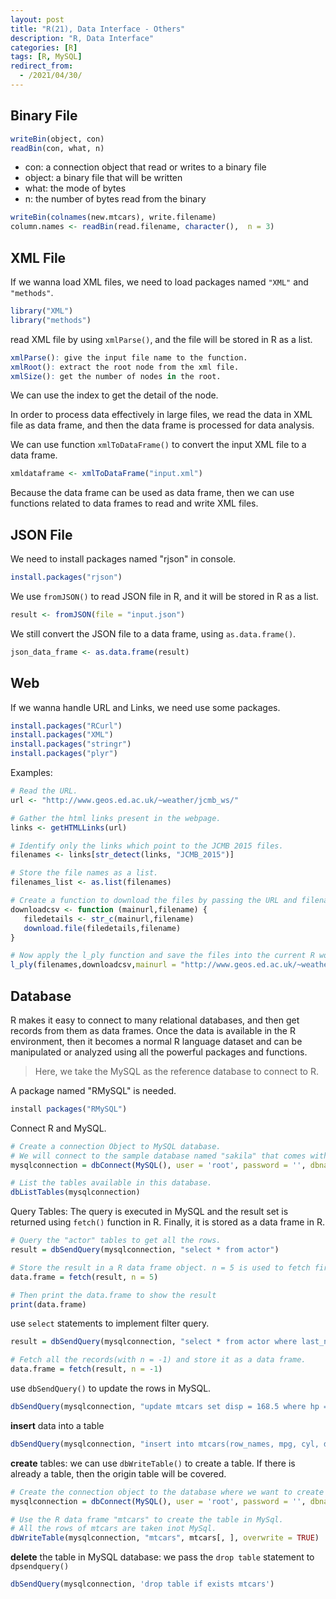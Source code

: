 ```yaml
---
layout: post
title: "R(21), Data Interface - Others"
description: "R, Data Interface"
categories: [R]
tags: [R, MySQL]
redirect_from:
  - /2021/04/30/
---
```


## Binary File

```R
writeBin(object, con)
readBin(con, what, n)
```

* con: a connection object that read or writes to a binary file
* object: a binary file that will be written
* what: the mode of bytes
* n: the number of bytes read from the binary

```R
writeBin(colnames(new.mtcars), write.filename)
column.names <- readBin(read.filename, character(),  n = 3)
```

## XML File

If we wanna load XML files, we need to load packages named `"XML"` and `"methods"`.

```R
library("XML")
library("methods")
```

read XML file by using `xmlParse()`, and the file will be stored in R as a list.

```R
xmlParse(): give the input file name to the function.
xmlRoot(): extract the root node from the xml file.
xmlSize(): get the number of nodes in the root.
```

We can use the index to get the detail of the node.

In order to process data effectively in large files, we read the data in XML file as data frame, and then the data frame is processed for data analysis.

We can use function `xmlToDataFrame()` to convert the input XML file to a data frame.

```R
xmldataframe <- xmlToDataFrame("input.xml")
```

Because the data frame can be used as data frame, then we can use functions related to data frames to read and write XML files.

## JSON File

We need to install packages named "rjson" in console.

```R
install.packages("rjson")
```

We use `fromJSON()` to read JSON file in R, and it will be stored in R as a list.

```R
result <- fromJSON(file = "input.json")
```

We still convert the JSON file to a data frame, using `as.data.frame()`.

```R
json_data_frame <- as.data.frame(result)
```

## Web

If we wanna handle URL and Links, we need use some packages.

```R
install.packages("RCurl")
install.packages("XML")
install.packages("stringr")
install.packages("plyr")
```

Examples:

```R
# Read the URL.
url <- "http://www.geos.ed.ac.uk/~weather/jcmb_ws/"

# Gather the html links present in the webpage.
links <- getHTMLLinks(url)

# Identify only the links which point to the JCMB 2015 files. 
filenames <- links[str_detect(links, "JCMB_2015")]

# Store the file names as a list.
filenames_list <- as.list(filenames)

# Create a function to download the files by passing the URL and filename list.
downloadcsv <- function (mainurl,filename) {
   filedetails <- str_c(mainurl,filename)
   download.file(filedetails,filename)
}

# Now apply the l_ply function and save the files into the current R working directory.
l_ply(filenames,downloadcsv,mainurl = "http://www.geos.ed.ac.uk/~weather/jcmb_ws/")
```

## Database

R makes it easy to connect to many relational databases, and then get records from them as data frames. Once the data is available in the R environment, then it becomes a normal R language dataset and can be manipulated or analyzed using all the powerful packages and functions.

> Here, we take the MySQL as the reference database to connect to R.

A package named "RMySQL" is needed.

```R
install packages("RMySQL")
```

Connect R and MySQL.

```R
# Create a connection Object to MySQL database.
# We will connect to the sample database named "sakila" that comes with MySql installation.
mysqlconnection = dbConnect(MySQL(), user = 'root', password = '', dbname = 'sakila', host = 'localhost')

# List the tables available in this database.
dbListTables(mysqlconnection)
```

Query Tables: The query is executed in MySQL and the result set is returned using `fetch()` function in R. Finally, it is stored as a data frame in R.

```R
# Query the "actor" tables to get all the rows.
result = dbSendQuery(mysqlconnection, "select * from actor")

# Store the result in a R data frame object. n = 5 is used to fetch first 5 rows.
data.frame = fetch(result, n = 5)

# Then print the data.frame to show the result
print(data.frame)
```

use `select` statements to implement filter query.

```R
result = dbSendQuery(mysqlconnection, "select * from actor where last_name = 'TORN'")

# Fetch all the records(with n = -1) and store it as a data frame.
data.frame = fetch(result, n = -1)
```

use `dbSendQuery()` to update the rows in MySQL.

```R
dbSendQuery(mysqlconnection, "update mtcars set disp = 168.5 where hp = 110")
```

**insert** data into a table

```R
dbSendQuery(mysqlconnection, "insert into mtcars(row_names, mpg, cyl, disp, hp, drat, wt, qsec, vs, am, gear, carb) values('New Mazda RX4 Wag', 21, 6, 168.5, 110, 3.9, 2.875, 17.02, 0, 1, 4, 4)")
```

**create** tables: we can use `dbWriteTable()` to create a table. If there is already a table, then the origin table will be covered.

```R
# Create the connection object to the database where we want to create the table.
mysqlconnection = dbConnect(MySQL(), user = 'root', password = '', dbname = 'sakila', host = 'localhost')

# Use the R data frame "mtcars" to create the table in MySql.
# All the rows of mtcars are taken inot MySql.
dbWriteTable(mysqlconnection, "mtcars", mtcars[, ], overwrite = TRUE)
```

**delete** the table in MySQL database: we pass the `drop table` statement to `dpsendquery()`

```R
dbSendQuery(mysqlconnection, 'drop table if exists mtcars')
```
